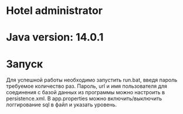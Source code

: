 # Hotel administrator

# Java version: 14.0.1

# Запуск

Для успешной работы необходимо запустить run.bat, введя пароль требуемое количество раз.
Пароль, url и имя пользователя для соединения с базой данных из программы можно настроить в persistence.xml. В app.properties можно включить/выключить логгирование sql в файл и указать
уровень.
